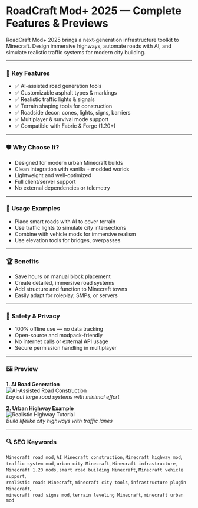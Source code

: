 # RoadCraft Mod+ 2025 — Complete Features & Previews

RoadCraft Mod+ 2025 brings a next-generation infrastructure toolkit to Minecraft. Design immersive highways, automate roads with AI, and simulate realistic traffic systems for modern city building.

---

### 🎯 Key Features

- ✅ AI-assisted road generation tools
- ✅ Customizable asphalt types & markings
- ✅ Realistic traffic lights & signals
- ✅ Terrain shaping tools for construction
- ✅ Roadside decor: cones, lights, signs, barriers
- ✅ Multiplayer & survival mode support
- ✅ Compatible with Fabric & Forge (1.20+)

---

### 🛡 Why Choose It?

- Designed for modern urban Minecraft builds
- Clean integration with vanilla + modded worlds
- Lightweight and well-optimized
- Full client/server support
- No external dependencies or telemetry

---

### 🧪 Usage Examples

- Place smart roads with AI to cover terrain
- Use traffic lights to simulate city intersections
- Combine with vehicle mods for immersive realism
- Use elevation tools for bridges, overpasses

---

### 🏆 Benefits

- Save hours on manual block placement
- Create detailed, immersive road systems
- Add structure and function to Minecraft towns
- Easily adapt for roleplay, SMPs, or servers

---

### 🔐 Safety & Privacy

- 100% offline use — no data tracking
- Open-source and modpack-friendly
- No internet calls or external API usage
- Secure permission handling in multiplayer

---

### 🖼 Preview

**1. AI Road Generation**  
![AI-Assisted Road Construction](https://roadcraft-modding.prismray.io/mods/img/play_with_mods/open_mod_browser.png)  
*Lay out large road systems with minimal effort*

**2. Urban Highway Example**  
![Realistic Highway Tutorial](https://roadcraft-modding.prismray.io/mods/img/mod_manager.png)  
*Build lifelike city highways with traffic lanes*

---

### 🔍 SEO Keywords

`Minecraft road mod`, `AI Minecraft construction`, `Minecraft highway mod`,  
`traffic system mod`, `urban city Minecraft`, `Minecraft infrastructure`,  
`Minecraft 1.20 mods`, `smart road building Minecraft`, `Minecraft vehicle support`,  
`realistic roads Minecraft`, `minecraft city tools`, `infrastructure plugin Minecraft`,  
`minecraft road signs mod`, `terrain leveling Minecraft`, `minecraft urban mod`

